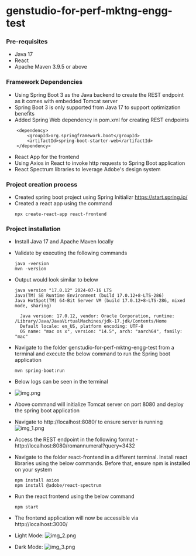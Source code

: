 # genstudio-for-perf-mktng-engg-test

### Pre-requisites

* Java 17
* React
* Apache Maven 3.9.5 or above

### Framework Dependencies
* Using Spring Boot 3 as the Java backend to create the REST endpoint as it comes with embedded Tomcat server
* Spring Boot 3 is only supported from Java 17 to support optimization benefits
* Added Spring Web dependency in pom.xml for creating REST endpoints
```
    <dependency>
        <groupId>org.springframework.boot</groupId>
        <artifactId>spring-boot-starter-web</artifactId>
    </dependency>
```
* React App for the frontend
* Using Axios in React to invoke http requests to Spring Boot application
* React Spectrum libraries to leverage Adobe's design system


### Project creation process
* Created spring boot project using Spring Initializr https://start.spring.io/
* Created a react app using the command
    ```
    npx create-react-app react-frontend
    ```


### Project installation

* Install Java 17 and Apache Maven locally
* Validate by executing the following commands
    ```
  java -version
  mvn -version
  ```
* Output would look similar to below
    ```
    java version "17.0.12" 2024-07-16 LTS
    Java(TM) SE Runtime Environment (build 17.0.12+8-LTS-286)
    Java HotSpot(TM) 64-Bit Server VM (build 17.0.12+8-LTS-286, mixed mode, sharing)
  ```
  ```
    Java version: 17.0.12, vendor: Oracle Corporation, runtime: /Library/Java/JavaVirtualMachines/jdk-17.jdk/Contents/Home
    Default locale: en_US, platform encoding: UTF-8
    OS name: "mac os x", version: "14.5", arch: "aarch64", family: "mac"
    ```

* Navigate to the folder genstudio-for-perf-mktng-engg-test from a terminal and execute the below command to run the Spring boot application
    ```
  mvn spring-boot:run
    ```

* Below logs can be seen in the terminal
* ![img.png](img.png)

* Above command will initialize Tomcat server on port 8080 and deploy the spring boot application
* Navigate to http://localhost:8080/ to ensure server is running
![img_1.png](img_1.png)
* Access the REST endpoint in the following format - http://localhost:8080/romannumeral?query=3432
* Navigate to the folder react-frontend in a different terminal. Install react libraries using the below commands. Before that, ensure npm is installed on your system
  ```
  npm install axios
  npm install @adobe/react-spectrum
  ```
* Run the react frontend using the below command
  ```
  npm start
  ```
* The frontend application will now be accessible via http://localhost:3000/
* Light Mode:
![img_2.png](img_2.png)
* Dark Mode:
![img_3.png](img_3.png)
